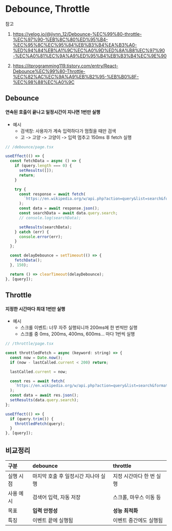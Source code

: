 # Debounce, Throttle

참고

1. https://velog.io/@jiynn_12/Debounce-%EC%99%80-throttle-%EC%97%90-%EB%8C%80%ED%95%B4-%EC%95%8C%EC%95%84%EB%B3%B4%EA%B3%A0-%ED%94%84%EB%A1%9C%EC%A0%9D%ED%8A%B8%EC%97%90-%EC%A0%81%EC%9A%A9%ED%95%B4%EB%B3%B4%EC%9E%90

2. https://itprogramming119.tistory.com/entry/React-Debounce%EC%99%80-Throttle-%EC%82%AC%EC%9A%A9%EB%B2%95-%EB%B0%8F-%EC%98%88%EC%A0%9C

## Debounce

#### 연속된 호출이 끝나고 일정시간이 지나면 1번만 실행

- 예시
  - 검색창: 사용자가 계속 입력하다가 멈췄을 때만 검색
  - 고 -> 고양 -> 고양이 -> 입력 멈추고 150ms 후 fetch 실행

```javascript
// /debounce/page.tsx

useEffect(() => {
  const fetchData = async () => {
    if (query.length === 0) {
      setResults([]);
      return;
    }

    try {
      const response = await fetch(
        `https://en.wikipedia.org/w/api.php?action=query&list=search&format=json&origin=*&srsearch=${query}`
      );
      const data = await response.json();
      const searchData = await data.query.search;
      // console.log(searchData);

      setResults(searchData);
    } catch (err) {
      console.error(err);
    }
  };

  const delayDebounce = setTimeout(() => {
    fetchData();
  }, 150);

  return () => clearTimeout(delayDebounce);
}, [query]);
```

## Throttle

#### 지정한 시간마다 최대 1번만 실행

- 예시
  - 스크롤 이벤트: 너무 자주 실행되니까 200ms에 한 번씩만 실행
  - 스크롤 중 0ms, 200ms, 400ms, 600ms... 마다 1번씩 실행

```javascript
// /throttle/page.tsx

const throttledFetch = async (keyword: string) => {
  const now = Date.now();
  if (now - lastCalled.current < 200) return;

  lastCalled.current = now;

  const res = await fetch(
    `https://en.wikipedia.org/w/api.php?action=query&list=search&format=json&origin=*&srsearch=${keyword}`
  );
  const data = await res.json();
  setResults(data.query.search);
};

useEffect(() => {
  if (query.trim()) {
    throttledFetch(query);
  }
}, [query]);
```

## 비교정리

| 구분      | debounce                            | throttle                 |
| :-------- | :---------------------------------- | :----------------------- |
| 실행 시점 | 마지막 호출 후 일정시간 지나야 실행 | 지정 시간마다 한 번 실행 |
| 사용 예시 | 검색어 입력, 자동 저장              | 스크롤, 마우스 이동 등   |
| 목표      | **입력 안정성**                     | **성능 최적화**          |
| 특징      | 이벤트 끝에 실행됨                  | 이벤트 중간에도 실행됨   |
